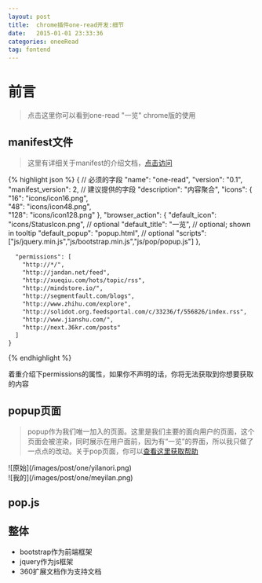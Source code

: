 ```yaml
---
layout: post
title:  chrome插件one-read开发:细节
date:   2015-01-01 23:33:36
categories: oneeRead
tag: fontend
---
```


# 前言

>	点击这里你可以看到one-read "一览" chrome版的使用

## manifest文件
> 这里有详细关于manifest的介绍文档，[点击访问](http://open.chrome.360.cn/extension_dev/manifest.html)

{% highlight json %}
	{
	// 必须的字段
	  "name": "one-read",
	  "version": "0.1",
	  "manifest_version": 2,
	  // 建议提供的字段
	  "description": "内容聚合",
	  "icons": { 
	    "16": "icons/icon16.png",             
	    "48": "icons/icon48.png",            
	    "128": "icons/icon128.png" 
	  },
	  "browser_action": {
	    "default_icon": "icons/StatusIcon.png", // optional 
	    "default_title": "一览",   // optional; shown in tooltip 
	    "default_popup": "popup.html",       // optional 
	    "scripts": ["js/jquery.min.js","js/bootstrap.min.js","js/pop/popup.js"]
	  },



	  "permissions": [
	    "http://*/",
	    "http://jandan.net/feed",
	    "http://xueqiu.com/hots/topic/rss",
	    "http://mindstore.io/",
	    "http://segmentfault.com/blogs",
	    "http://www.zhihu.com/explore",
	    "http://solidot.org.feedsportal.com/c/33236/f/556826/index.rss",
	    "http://www.jianshu.com/",
	    "http://next.36kr.com/posts"
	  ]
	}  
{% endhighlight %}

着重介绍下permissions的属性，如果你不声明的话，你将无法获取到你想要获取的内容


## popup页面

>popup作为我们唯一加入的页面。这里是我们主要的面向用户的页面，这个页面会被渲染，同时展示在用户面前，因为有“一览”的界面，所以我只做了一点点的改动。关于pop页面，你可以[查看这里获取帮助](http://open.chrome.360.cn/extension_dev/browserAction.html#popups)

<div class="row">
	<div class="col-xs-6">![原始](/images/post/one/yilanori.png)</div>
	<div class="col-xs-6">![我的](/images/post/one/meyilan.png)</div>
</div>

## pop.js



## 整体

*	bootstrap作为前端框架
*	jquery作为js框架
*	360扩展文档作为支持文档